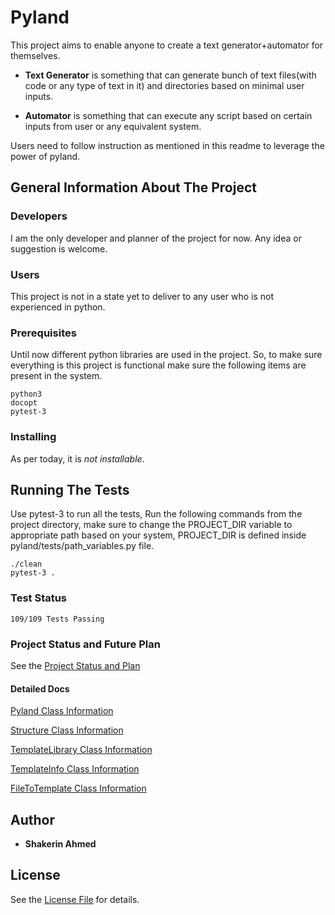 # Pyland
This project aims to enable anyone to create a text generator+automator for themselves.

* **Text Generator** is something that can generate bunch of text files(with code or any 
type of text in it) and directories based on minimal user inputs.

* **Automator** is something that can execute any script based on certain inputs from
user or any equivalent system.

Users need to follow instruction as mentioned in this readme to leverage the power of pyland.

## General Information About The Project

### Developers
I am the only developer and planner of the project for now. Any idea or suggestion is welcome.

### Users
This project is not in a state yet to deliver to any user who is not experienced in python.

### Prerequisites
Until now different python libraries are used in the project. So, to make sure everything
is this project is functional make sure the following items are present in the system.

```
python3
docopt
pytest-3
```

### Installing

As per today, it is *not installable*.

## Running The Tests

Use pytest-3 to run all the tests,
Run the following commands from the project directory,
make sure to change the PROJECT_DIR variable to appropriate path based on your system,
PROJECT_DIR is defined inside pyland/tests/path_variables.py file.

```
./clean
pytest-3 .
```

### Test Status
```
109/109 Tests Passing
```

### Project Status and Future Plan
See the [Project Status and Plan](https://github.com/shakerin/pyland/blob/master/Project%20Status%20and%20Plan.md)

#### Detailed Docs
[Pyland Class Information](https://github.com/shakerin/pyland/blob/master/ucg/docs/PYLAND.md)

[Structure Class Information](https://github.com/shakerin/pyland/blob/master/ucg/docs/STRUCTURE.md)

[TemplateLibrary Class Information](https://github.com/shakerin/pyland/blob/master/ucg/docs/TEMPLATE_LIBRARY.md)

[TemplateInfo Class Information](https://github.com/shakerin/pyland/blob/master/ucg/docs/TEMPLATE_INFO.md)

[FileToTemplate Class Information](https://github.com/shakerin/pyland/blob/master/ucg/docs/FILE_TO_TEMPLATE.md)




## Author

* **Shakerin Ahmed** 

## License

See the [License File](https://github.com/shakerin/pyland/blob/master/LICENSE) for details.
